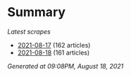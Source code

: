 # Summary
*Latest scrapes*
* [2021-08-17](https://github.com/nuuuwan/news_lk/blob/data/news_lk.2021-08-17.json) (162 articles)
* [2021-08-18](https://github.com/nuuuwan/news_lk/blob/data/news_lk.2021-08-18.json) (161 articles)

*Generated at 09:08PM, August 18, 2021*